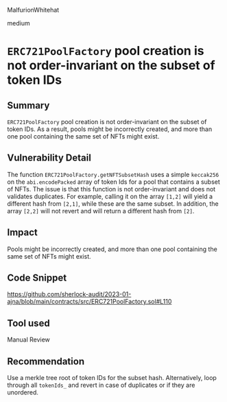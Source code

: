MalfurionWhitehat

medium

# `ERC721PoolFactory` pool creation is not order-invariant on the subset of token IDs

## Summary

`ERC721PoolFactory` pool creation is not order-invariant on the subset of token IDs. As a result, pools might be incorrectly created, and more than one pool containing the same set of NFTs might exist.


## Vulnerability Detail

The function `ERC721PoolFactory.getNFTSubsetHash` uses a simple `keccak256` on the `abi.encodePacked` array of token Ids for a pool that contains a subset of NFTs. The issue is that this function is not order-invariant and does not validates duplicates. For example, calling it on the array `[1,2]` will yield a different hash from `[2,1]`, while these are the same subset. In addition, the array `[2,2]` will not revert and will return a different hash from `[2]`.

## Impact

Pools might be incorrectly created, and more than one pool containing the same set of NFTs might exist.

## Code Snippet

https://github.com/sherlock-audit/2023-01-ajna/blob/main/contracts/src/ERC721PoolFactory.sol#L110

## Tool used

Manual Review

## Recommendation

Use a merkle tree root of token IDs for the subset hash. Alternatively, loop through all `tokenIds_` and revert in case of duplicates or if they are unordered.